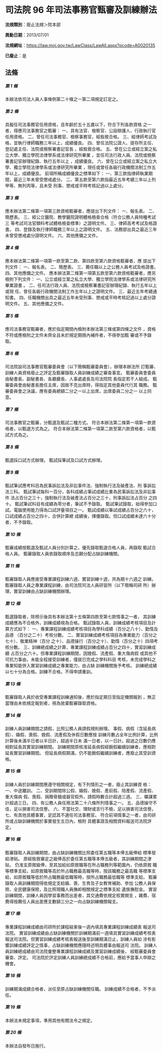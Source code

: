 # 司法院 96 年司法事務官甄審及訓練辦法

**法規類別**：廢止法規＞院本部

**異動日期**：2013/07/01  

**法規網址**：https://law.moj.gov.tw/LawClass/LawAll.aspx?pcode=A0020135

**已廢止**：是



## 法條
##### 第 1 條
本辦法依司法人員人事條例第二十條之一第二項規定訂定之。

##### 第 2 條
具擬任司法事務官任用資格，且年齡於五十五歲以下，符合下列各款資格
之一者，得應司法事務官之甄審：
一、具有法官、檢察官、公設辯護人、行政執行官任用資格。
二、曾任司法事務官、檢察事務官，經銓敘合格。
三、經律師考試及格，並執行律師職務三年以上，成績優良。
四、曾任法院公證人、提存所主任、登記處主任、法院或檢察署書記官長
    ，經銓敘合格。
五、曾在公立或經立案之私立大學、獨立學院法律學系或法律研究所畢業
    ，並任司法行政人員、法院或檢察署書記官辦理紀錄、執行五年以上
    ，成績優良。
六、曾在公立或經立案之私立大學、獨立學院法律學系或法律研究所畢業
    ，現任或曾任各級行政機關法制工作五年以上，成績優良。
前項所稱成績優良之標準如下：
一、第三款指律師執業期間，最近三年未曾受懲戒處分。
二、第五款至第六款指最近五年考績三年以上列甲等、無列丙等，且未受
    刑事、懲戒或平時考核記過以上處分。

##### 第 3 條
應本辦法第二條第一項第三款資格甄審者，應提出下列文件：
一、報名表。
二、簡歷表。
三、經公立醫院、教學醫院證明體格檢查合格（符合公務人員特種考試三
    等考試司法官類科考試體格檢查標準）之證明文件。
三、律師高考考試及格證書。
四、登錄及執行律師職務三年以上之證明文件。
五、法務部出具之最近三年未曾受懲戒處分證明文件。
六、其他應備之文件。

##### 第 4 條
應本辦法第二條第一項第一款至第二款、第四款至第六款資格甄審者，應
提出下列文件：
一、報名表。
二、簡歷表。
三、薦任職以上之公務人員考試及格證書。
四、其他應備之文件。
應本辦法第二條第一項第五款至第六款資格甄審者，應另檢附下列文件：
一、公立或經立案之私立大學、獨立學院法律學系或法律研究所畢業證書
    。
二、任司法行政人員、法院或檢察署書記官辦理紀錄、執行五年以上或現
    任、曾任各級行政機關法制工作五年以上之證明文件。
三、最近五年考績通知書。
四、任職機關出具之最近五年未受刑事、懲戒或平時考核記過以上處分證
    明文件。
五、其他應備之文件。

##### 第 5 條
應司法事務官甄審者，應於指定期間內檢附本辦法第三條或第四條之文件
，資格不符或應檢附之文件未齊全且未於規定期限內補件者，不得參加甄
審或不予錄取。

##### 第 6 條
司法院設司法事務官甄審委員會（以下簡稱甄審委員會），辦理本辦法所
訂甄審、訓練人員資格廢止之評定及甄審錄取人員訓練成績之審查事宜。
甄審委員會委員由秘書長、副秘書長、各廳廳長、人事處處長及司法院院
長指定若干人組成。
甄審委員會由秘書長擔任主席，因故不克出席時，得指定其他委員代行其
職務。
甄審委員會之決議，應有委員總額二分之一以上出席，出席委員二分之一
以上同意。

##### 第 7 條
司法事務官之甄審，分甄選及甄試二種方式。
符合本辦法第二條第一項第一款資格者，以甄選方式為之。
符合本辦法第二條第一項第二款至第六款資格者，以甄試方式為之。

##### 第 8 條
甄選採口試方式辦理。
甄試採筆試及口試方式辦理。

##### 第 9 條
甄試筆試應考科目為民事訴訟法及非訟事件法、強制執行法及破產法、刑
事訴訟法三科。
甄試筆試每科一百分，各科成績占筆試成績比重為民事訴訟法及非訟事件
法占百分之三十，強制執行法及破產法占百分之三十，刑事訴訟法占百分
之四十。
甄試筆試科目有成績為零分者，筆試不予錄取。
甄試筆試錄取，始得參加口試。電腦使用能力得為口試評量項目之一。
甄試成績以筆試成績占百分之六十，口試成績占百分之四十，合併計算總
成績後，擇優錄取。但口試成績未達六十分者，不予錄取。

##### 第 10 條
甄審成績按甄選及甄試人員分別計算之，優先錄取甄選合格人員，再錄取
甄試合格人員。
甄審錄取人員依錄取順序及志願分配占缺訓練機關。

##### 第 11 條
甄審錄取人員應接受專業課程訓練六週、實習訓練十週，共為期十六週之
訓練。
甄審錄取人員之專業課程訓練，由司法院司法人員研習所（以下簡稱司研
所）辦理，實習訓練由占缺訓練機關辦理。

##### 第 12 條
甄選錄取者，除榜示後具有本辦法第十五條第四款至第七款情事之一者，
其訓練成績應為不合格外，訓練成績視為合格。
甄試錄取人員，訓練成績考核項目及計算方式如下：
一、專業課程訓練成績考核項目為學科成績（百分之八十）、勤惰及品德
    （百分之二十）考核分數。
二、實習訓練成績考核項目為專業能力（百分之七十）、敬業精神（百分
    之十）、品德操行（百分之十）、勤惰（百分之十）四項考核分數。
三、訓練總成績之計算，專業課程訓練成績占百分之四十，實習訓練成績
    占百分之六十。但專業課程訓練期間，因娩假、流產假、重大傷病假
    或其他不可抗力事由，未能全程接受訓練者，僅就已完成之學科科目
    考核，未完成學科之專業知能併入實習訓練成績之專業能力，由占缺
    訓練機關施予考核。
訓練總成績以七十分為合格。訓練不合格，不得申請重訓。

##### 第 13 條
甄審錄取人員於收受專業課程訓練通知後，應於指定期日至指定機關報到
，無正當理由未依規定報到者，視為放棄甄審錄取資格。

##### 第 14 條
訓練人員訓練期間之請假，比照公務人員請假規則辦理。
事假、病假（含延長病假）、婚假、喪假、娩假、流產假及休假日數應按
訓練月數占全年比例計算，比例計算後未滿半日者以半日計，超過半日未
滿一日者，以一日計。超過之日數仍應相對延長其實習訓練期間。
訓練期間原核准延長病假經銷假繼續訓練者，應相對延長實習訓練期間。
但延長病假期滿，仍不能銷假繼續訓練者，應廢止其受訓資格。

##### 第 15 條
訓練人員於訓練期間應遵守相關規定，有下列情形之一者，廢止其訓練資
格：
一、中途離訓。
二、受訓期間除公假、婚假、娩假、產前假、陪產假、流產假、重大傷病
    假、喪假、捐贈骨髓或器官假外，請假時數合計超過三週。
三、曠課累計超過三日。
四、有公務人員任用法第二十八條所列情事之一。
五、品德操守不佳，足以損害司法信譽。
六、不當社交、理財或言行不檢，足以損害司法信譽。
七、有其他具體事實，足認其不適任司法事務官。
符合前項情事之一者，由司研所或占缺訓練機關於事實發生五日內，檢附
具體事證及相關資料報送司法院評定。

##### 第 16 條
甄審錄取人員訓練期間，由占缺訓練機關比照委任第五職等本俸五級俸給
標準發給津貼。
原經銓敘審定之級俸高於委任第五職等本俸五級者，其訓練期間之津貼，
仍准支原敘級俸，至其加給如原敘職等在所占職務列等範圍內，仍依原敘
職等標準支給，如原敘職等高於所占職務最高職等時，按該職務之最高職
等標準支給，如原敘職等低於所占職務最低職等時，按所占職務最低職等
標準支給。
甄審錄取人員訓練期間得依規定支給婚、喪、生育及子女教育補助、參加
公教人員保險、全民健康保險，及比照現職人員撫卹相關規定之標準支給
遺族撫慰金。
實習訓練期間，訓練人員因學習事務而出差者，其交通費依規定核實開支
，雜費、宿費得按薦任人員出差應支數額三分之一向占缺訓練機關報支。

##### 第 17 條
專業課程訓練成績由司研所於課程結束後一週內填具專業課程訓練成績表
報送司法院。
實習訓練成績由占缺訓練機關於訓練期滿前一週填具實習訓練成績考核表
報送司法院。但實習訓練成績考核表報送後至訓練期滿日止，訓練人員如
涉有影響訓練成績評定之情事，占缺訓練機關應隨時述明具體事由報送司
法院。
訓練人員訓練總成績由司法院彙整專業課程訓練成績及實習訓練成績後，
經甄審委員會審查、評定。
司法院於評定訓練人員訓練總成績不合格前，應給予當事人申辯之機會。

##### 第 18 條
訓練期滿成績合格者，派任至原占缺訓練機關任職。
訓練成績不合格者，不予派任。

##### 第 19 條
本辦法未規定事項，準用其他有關法令之規定。

##### 第 20 條
本辦法自發布日施行。


